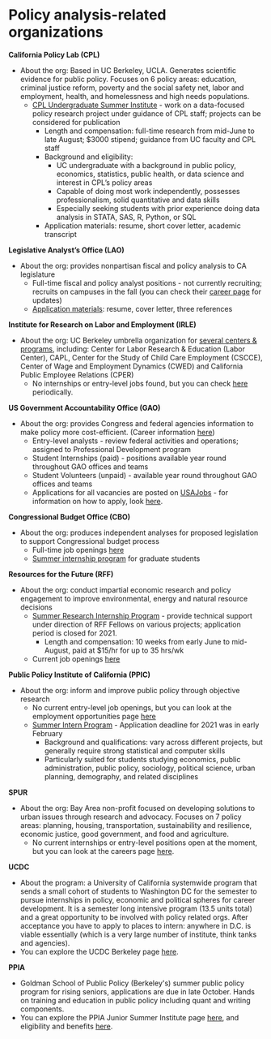 # Policy analysis-related organizations

**California Policy Lab (CPL)**
- About the org: Based in UC Berkeley, UCLA. Generates scientific evidence for public policy. Focuses on 6 policy areas: education, criminal justice reform, poverty and the social safety net, labor and employment, health, and homelessness and high needs populations.
  - [CPL Undergraduate Summer Institute](https://www.capolicylab.org/careers/cpl-undergraduate-summer-institute/) - work on a data-focused policy research project under guidance of CPL staff; projects can be considered for publication
    - Length and compensation: full-time research from mid-June to late August; $3000 stipend; guidance from UC faculty and CPL staff
    - Background and eligibility:
        - UC undergraduate with a background in public policy, economics, statistics, public health, or data science and interest in CPL’s policy areas
        - Capable of doing most work independently, possesses professionalism, solid quantitative and data skills
        - Especially seeking students with prior experience doing data analysis in STATA, SAS, R, Python, or SQL
    - Application materials: resume, short cover letter, academic transcript  

**Legislative Analyst’s Office (LAO)**
- About the org:  provides nonpartisan fiscal and policy analysis to CA legislature
  - Full-time fiscal and policy analyst positions - not currently recruiting; recruits on campuses in the fall (you can check their [career page](https://lao.ca.gov/Careers) for updates)
  - [Application materials](https://lao.ca.gov/Careers/Apply): resume, cover letter, three references

**Institute for Research on Labor and Employment (IRLE)**
- About the org: UC Berkeley umbrella organization for [several centers & programs](https://irle.berkeley.edu/centers-programs/), including: Center for Labor Research & Education (Labor Center), CAPL, Center for the Study of Child Care Employment (CSCCE), Center of Wage and Employment Dynamics (CWED) and California Public Employee Relations (CPER)
  - No internships or entry-level jobs found, but you can check [here](https://irle.berkeley.edu/jobs/) periodically.

**US Government Accountability Office (GAO)**
- About the org: provides Congress and federal agencies information to make policy more cost-efficient. (Career information [here](https://www.gao.gov/about/careers/career-paths))
  - Entry-level analysts - review federal activities and operations; assigned to Professional Development program
  - Student Internships (paid) - positions available year round throughout GAO offices and teams
  - Student Volunteers (unpaid) - available year round throughout GAO offices and teams
  - Applications for all vacancies are posted on [USAJobs](https://www.usajobs.gov/Search/?a=LG00&k=gao&p=1) - for information on how to apply, look [here](https://www.gao.gov/about/careers/how-to-apply).  

**Congressional Budget Office (CBO)**
- About the org: produces independent analyses for proposed legislation to support Congressional budget process
  - Full-time job openings [here](https://www.cbo.gov/about/careers/jobs)
  - [Summer internship program](https://www.cbo.gov/about/careers/internships#qualifications) for graduate students

**Resources for the Future (RFF)**
- About the org: conduct impartial economic research and policy engagement to improve  environmental, energy and natural resource decisions
  - [Summer Research Internship Program](https://www.rff.org/careers/rff-summer-research-internship-program/) - provide technical support under direction of RFF Fellows on various projects; application period is closed for 2021.
    - Length and compensation: 10 weeks from early June to mid-August, paid at $15/hr for up to 35 hrs/wk
  - Current job openings [here](https://www.paycomonline.net/v4/ats/web.php/jobs?clientkey=6F2AC920A789A528ADE40C4F938057D6#)

**Public Policy Institute of California (PPIC)**
- About the org: inform and improve public policy through objective research
  - No current entry-level job openings, but you can look at the employment opportunities page [here](https://www.ppic.org/about-ppic/employment-opportunities/)
  - [Summer Intern Program](https://www.ppic.org/wp-content/uploads/2021-ppic-summer-intern-program.pdf) - Application deadline for 2021 was in early February
    - Background and qualifications: vary across different projects, but generally require strong statistical and computer skills
    - Particularly suited for students studying economics, public administration, public policy, sociology, political science, urban planning, demography, and related disciplines

**SPUR**
- About the org: Bay Area non-profit focused on developing solutions to urban issues through research and advocacy. Focuses on 7 policy areas: planning, housing, transportation, sustainability and resilience, economic justice, good government, and food and agriculture.
  - No current internships or entry-level positions open at the moment, but you can look at the careers page [here](https://www.spur.org/about/work-or-volunteer).

**UCDC**
- About the program: a University of California systemwide program that sends a small cohort of students to Washington DC for the semester to pursue internships in policy, economic and political spheres for career development. It is a semester long intensive program (13.5 units total) and a great opportunity to be involved with policy related orgs. After acceptance you have to apply to places to intern: anywhere in D.C. is viable essentially (which is a very large number of institute, think tanks and agencies).
- You can explore the UCDC Berkeley page [here](https://ucdc.berkeley.edu/).

**PPIA**
 - Goldman School of Public Policy (Berkeley's) summer public policy program for rising seniors, applications are due in late October. Hands on training and education in public policy including quant and writing components.
 - You can explore the PPIA Junior Summer Institute page [here](https://ppiaprogram.org/undergrad-jsi-berkeley/), and eligibility and benefits [here](https://ppiaprogram.org/jsi-eligibility-and-benefits/).

 
